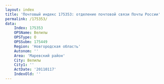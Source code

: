 ```yaml
---
layout: index
title: 'Почтовый индекс 175353: отделение почтовой связи Почты России'
permalink: /175353/
data:
    Index: 175353
    OPSName: Велилы
    OPSType: О
    OPSSubm: 175449
    Region: 'Новгородская область'
    Autonom: ''
    Area: 'Маревский район'
    City: Велилы
    City1: ''
    ActDate: '20110117'
    IndexOld: ''
---
```


